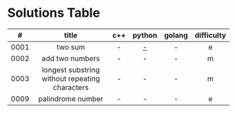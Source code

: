 # Solutions Table 

|   #  | title          | c++  | python | golang | difficulty |
|:----:|:--------------:| :---:| :---: | :---: | :---: |
| 0001 | two sum        | - | [-](./Python/PalindromeNumber.py) | - | e
| 0002 | add two numbers| - | - | - | m  
| 0003 | longest substring without repeating characters | - | - | - | m
| 0009 | palindrome number | - | - | - | e
